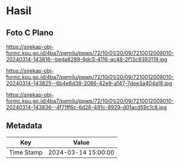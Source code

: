 # Hasil

## Foto C Plano

https://sirekap-obj-formc.kpu.go.id/4ba7/pemilu/ppwp/72/10/01/20/09/7210012009010-20240314-143816--beda8289-9dc5-4116-ac48-2f13c9393119.jpg

https://sirekap-obj-formc.kpu.go.id/4ba7/pemilu/ppwp/72/10/01/20/09/7210012009010-20240314-143825--6b4e6d38-2086-42e9-a147-7dee3a404a18.jpg

https://sirekap-obj-formc.kpu.go.id/4ba7/pemilu/ppwp/72/10/01/20/09/7210012009010-20240314-143836--4f71ff6c-6d26-491c-8929-d01acd59c1c8.jpg


## Metadata

| Key        | Value               |
| ---------- | ------------------- |
| Time Stamp | 2024-03-14 15:00:00 |



